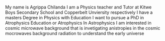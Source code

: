 My name is Agrippa Chilanda
I am a Physics teacher and Tutor at Kitwe Boys Secondary School and Copperbelt Unviersity respectively
I have a masters Degree in Physics with Education
I want to pursue a PhD in Atrophysics Education or Atrophysics
In Astrophysics I am interested in cosmic microwave background that is invetigating anistropies in the cosmic mocrowaves background radiation to understand the early universe

<!---
Agrippachilanda/Agrippachilanda is a ✨ special ✨ repository because its `README.md` (this file) appears on your GitHub profile.
You can click the Preview link to take a look at your changes.
--->
